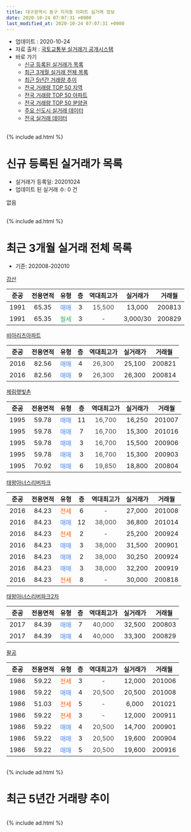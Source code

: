 ```yaml
---
title: 대구광역시 동구 지저동 아파트 실거래 정보
date: 2020-10-24 07:07:31 +0900
last_modified_at: 2020-10-24 07:07:31 +0900
---
```


* 업데이트 : 2020-10-24
* 자료 출처 : [국토교통부 실거래가 공개시스템](http://rt.molit.go.kr)
* 바로 가기
    * [신규 등록된 실거래가 목록](#신규-등록된-실거래가-목록)
    * [최근 3개월 실거래 전체 목록](#최근-3개월-실거래-전체-목록)
    * [최근 5년간 거래량 추이](#최근-5년간-거래량-추이)
    * [전국 거래량 TOP 50 지역](https://inasie.github.io/apt-trade-info/최근-3개월-전국에서-가장-거래가-많이-발생한-지역)
    * [전국 거래량 TOP 50 아파트](https://inasie.github.io/apt-trade-info/최근-3개월-전국에서-가장-거래가-많이-발생한-아파트)
    * [전국 거래량 TOP 50 분양권](https://inasie.github.io/apt-trade-info/최근-3개월-전국에서-가장-거래가-많이-발생한-분양권)
    * [주요 신도시 실거래 데이터](https://inasie.github.io/apt-trade-info/주요-신도시)
    * [전국 실거래 데이터](https://inasie.github.io/apt-trade-info/전국)
<br>
{% include ad.html %}
<br>

# 신규 등록된 실거래가 목록
* 실거래가 등록일: 20201024
* 업데이트 된 실거래 수: 0 건

없음

<br>
{% include ad.html %}
<br>

# 최근 3개월 실거래 전체 목록
* 기준: 202008-202010


[강산](https://search.naver.com/search.naver?query=%EB%8C%80%EA%B5%AC%EA%B4%91%EC%97%AD%EC%8B%9C+%EB%8F%99%EA%B5%AC+%EC%A7%80%EC%A0%80%EB%8F%99+%EA%B0%95%EC%82%B0)

|준공|전용면적|유형|층|역대최고가|실거래가|거래월|
|:---:|:---:|:---:|:---:|:---:|:---:|:---:|
|1991|65.35|<span style="color:#4285f3">매매</span>|3|<span style="color:#444444">15,500</span>|13,000|200813|
|1991|65.35|<span style="color:#34a853">월세</span>|3|<span style="color:#444444">-</span>|3,000/30|200829|

[비아리츠아파트](https://search.naver.com/search.naver?query=%EB%8C%80%EA%B5%AC%EA%B4%91%EC%97%AD%EC%8B%9C+%EB%8F%99%EA%B5%AC+%EC%A7%80%EC%A0%80%EB%8F%99+%EB%B9%84%EC%95%84%EB%A6%AC%EC%B8%A0%EC%95%84%ED%8C%8C%ED%8A%B8)

|준공|전용면적|유형|층|역대최고가|실거래가|거래월|
|:---:|:---:|:---:|:---:|:---:|:---:|:---:|
|2016|82.56|<span style="color:#4285f3">매매</span>|4|<span style="color:#444444">26,300</span>|25,100|200821|
|2016|82.56|<span style="color:#4285f3">매매</span>|9|<span style="color:#444444">26,300</span>|26,300|200814|

[제림햇빛촌](https://search.naver.com/search.naver?query=%EB%8C%80%EA%B5%AC%EA%B4%91%EC%97%AD%EC%8B%9C+%EB%8F%99%EA%B5%AC+%EC%A7%80%EC%A0%80%EB%8F%99+%EC%A0%9C%EB%A6%BC%ED%96%87%EB%B9%9B%EC%B4%8C)

|준공|전용면적|유형|층|역대최고가|실거래가|거래월|
|:---:|:---:|:---:|:---:|:---:|:---:|:---:|
|1995|59.78|<span style="color:#4285f3">매매</span>|11|<span style="color:#444444">16,700</span>|16,250|201007|
|1995|59.78|<span style="color:#4285f3">매매</span>|7|<span style="color:#444444">16,700</span>|15,300|201016|
|1995|59.78|<span style="color:#4285f3">매매</span>|3|<span style="color:#444444">16,700</span>|15,500|200906|
|1995|59.78|<span style="color:#4285f3">매매</span>|3|<span style="color:#444444">16,700</span>|15,300|200903|
|1995|70.92|<span style="color:#4285f3">매매</span>|6|<span style="color:#444444">19,850</span>|18,800|200804|

[태왕아너스리버파크](https://search.naver.com/search.naver?query=%EB%8C%80%EA%B5%AC%EA%B4%91%EC%97%AD%EC%8B%9C+%EB%8F%99%EA%B5%AC+%EC%A7%80%EC%A0%80%EB%8F%99+%ED%83%9C%EC%99%95%EC%95%84%EB%84%88%EC%8A%A4%EB%A6%AC%EB%B2%84%ED%8C%8C%ED%81%AC)

|준공|전용면적|유형|층|역대최고가|실거래가|거래월|
|:---:|:---:|:---:|:---:|:---:|:---:|:---:|
|2016|84.23|<span style="color:#ff5a00">전세</span>|6|<span style="color:#444444">-</span>|27,000|201008|
|2016|84.23|<span style="color:#4285f3">매매</span>|12|<span style="color:#444444">38,000</span>|36,800|201014|
|2016|84.23|<span style="color:#ff5a00">전세</span>|2|<span style="color:#444444">-</span>|25,200|200924|
|2016|84.23|<span style="color:#4285f3">매매</span>|3|<span style="color:#444444">38,000</span>|31,500|200901|
|2016|84.23|<span style="color:#4285f3">매매</span>|2|<span style="color:#444444">38,000</span>|30,250|200924|
|2016|84.23|<span style="color:#4285f3">매매</span>|3|<span style="color:#444444">38,000</span>|32,200|200919|
|2016|84.23|<span style="color:#ff5a00">전세</span>|8|<span style="color:#444444">-</span>|30,000|200818|

[태왕아너스리버파크2차](https://search.naver.com/search.naver?query=%EB%8C%80%EA%B5%AC%EA%B4%91%EC%97%AD%EC%8B%9C+%EB%8F%99%EA%B5%AC+%EC%A7%80%EC%A0%80%EB%8F%99+%ED%83%9C%EC%99%95%EC%95%84%EB%84%88%EC%8A%A4%EB%A6%AC%EB%B2%84%ED%8C%8C%ED%81%AC2%EC%B0%A8)

|준공|전용면적|유형|층|역대최고가|실거래가|거래월|
|:---:|:---:|:---:|:---:|:---:|:---:|:---:|
|2017|84.39|<span style="color:#4285f3">매매</span>|7|<span style="color:#444444">40,000</span>|32,500|200803|
|2017|84.39|<span style="color:#4285f3">매매</span>|4|<span style="color:#444444">40,000</span>|33,300|200829|

[팔공](https://search.naver.com/search.naver?query=%EB%8C%80%EA%B5%AC%EA%B4%91%EC%97%AD%EC%8B%9C+%EB%8F%99%EA%B5%AC+%EC%A7%80%EC%A0%80%EB%8F%99+%ED%8C%94%EA%B3%B5)

|준공|전용면적|유형|층|역대최고가|실거래가|거래월|
|:---:|:---:|:---:|:---:|:---:|:---:|:---:|
|1986|59.22|<span style="color:#ff5a00">전세</span>|3|<span style="color:#444444">-</span>|12,000|201006|
|1986|59.22|<span style="color:#4285f3">매매</span>|4|<span style="color:#444444">20,500</span>|20,500|201008|
|1986|51.03|<span style="color:#ff5a00">전세</span>|5|<span style="color:#444444">-</span>|6,000|201021|
|1986|59.22|<span style="color:#ff5a00">전세</span>|3|<span style="color:#444444">-</span>|12,000|200911|
|1986|59.22|<span style="color:#4285f3">매매</span>|4|<span style="color:#444444">20,500</span>|14,700|200901|
|1986|59.22|<span style="color:#4285f3">매매</span>|3|<span style="color:#444444">20,500</span>|19,600|200904|
|1986|59.22|<span style="color:#4285f3">매매</span>|5|<span style="color:#444444">20,500</span>|19,600|200916|


<br>
{% include ad.html %}
<br>

# 최근 5년간 거래량 추이


<div style="width:100%;">
    <canvas id="deal_progress" height="200"></canvas>
</div>

<script>
new Chart(document.getElementById("deal_progress"), {
    type: 'line',
    data: {
        labels: ['201510','201511','201512','201601','201602','201603','201604','201605','201606','201607','201608','201609','201610','201611','201612','201701','201702','201703','201704','201705','201706','201707','201708','201709','201710','201711','201712','201801','201802','201803','201804','201805','201806','201807','201808','201809','201810','201811','201812','201901','201902','201903','201904','201905','201906','201907','201908','201909','201910','201911','201912','202001','202002','202003','202004','202005','202006','202007','202008','202009','202010'],
        datasets: [{
            label: '매매',
            pointRadius: 1,
            data: [4, 4, 2, 6, 1, 2, 8, 1, 2, 8, 2, 4, 4, 4, 6, 1, 4, 8, 7, 3, 6, 6, 2, 9, 4, 2, 4, 8, 5, 9, 9, 7, 0, 7, 3, 5, 5, 12, 4, 1, 6, 6, 14, 6, 8, 4, 2, 1, 9, 10, 6, 6, 8, 0, 4, 4, 5, 10, 6, 8, 4],
            borderColor: "rgba(255, 201, 14, 1)",
            backgroundColor: "rgba(255, 201, 14, 0.5)",
            fill: false,
            lineTension: 0
        },{
            label: '전월세',
            pointRadius: 1,
            data: [0, 0, 2, 1, 3, 2, 2, 2, 3, 5, 1, 4, 11, 5, 9, 5, 2, 2, 5, 3, 4, 4, 2, 2, 4, 3, 1, 1, 2, 4, 2, 6, 2, 3, 2, 2, 4, 8, 0, 5, 2, 0, 3, 3, 6, 3, 3, 2, 7, 2, 1, 1, 7, 1, 2, 3, 1, 2, 2, 2, 3],
            borderColor: "rgba(0, 141, 185, 1)",
            backgroundColor: "rgba(0, 141, 185, 0.5)",
            fill: false,
            lineTension: 0
        }
        ]
    },
    options: {
        responsive: true,
        title: {
            display: false
        },
        tooltips: {
            mode: 'index',
            intersect: false
        },
        hover: {
            mode: 'nearest',
            intersect: true
        },
        scales: {
            xAxes: [{
                display: true,
                scaleLabel: {
                    display: true,
                    labelString: '년/월'
                }
            }],
            yAxes: [{
                display: true,
                ticks: {
                    suggestedMin: 0,
                },
                scaleLabel: {
                    display: true,
                    labelString: '실거래 수'
                }
            }]
        }
    }
});

</script>


<br>
{% include ad.html %}
<br>

